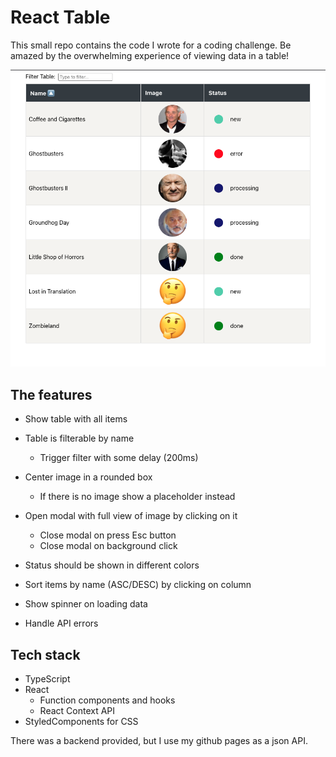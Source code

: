 # React Table

This small repo contains the code I wrote for a coding challenge.
Be amazed by the overwhelming experience of viewing data in a table!

![Screenshot of the table filled with data](preview.png)

## The features

- Show table with all items
- Table is filterable by name
    - Trigger filter with some delay (200ms)

- Center image in a rounded box
    - If there is no image show a placeholder instead

- Open modal with full view of image by clicking on it
    - Close modal on press Esc button
    - Close modal on background click

- Status should be shown in different colors

- Sort items by name (ASC/DESC) by clicking on column
- Show spinner on loading data
- Handle API errors

## Tech stack

- TypeScript
- React
    - Function components and hooks
    - React Context API
- StyledComponents for CSS

There was a backend provided, but I use my github pages as a json API.